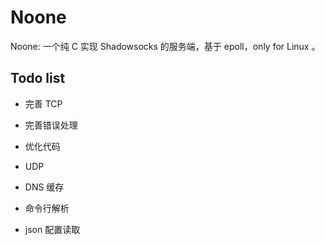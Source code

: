 # Noone

Noone: 一个纯 C 实现 Shadowsocks 的服务端，基于 epoll，only for Linux 。

## Todo list

- 完善 TCP

- 完善错误处理

- 优化代码

- UDP

- DNS 缓存

- 命令行解析

- json 配置读取